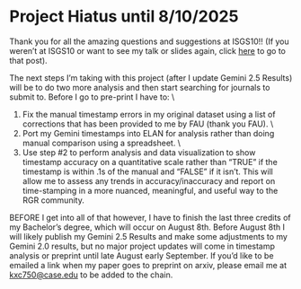 # Project Hiatus until 8/10/2025 

Thank you for all the amazing questions and suggestions at ISGS10!! (If you weren’t at ISGS10 or want to see my talk or slides again, click [here](https://kate-carter.github.io/2025/06/23/ISGS10.html) to go to that post).

The next steps I’m taking with this project (after I update Gemini 2.5 Results) will be to do two more analysis and then start searching for journals to submit to.  Before I go to pre-print I have to: \
1.	Fix the manual timestamp errors in my original dataset using a list of corrections that has been provided to me by FAU (thank you FAU). \
2.	Port my Gemini timestamps into ELAN for analysis rather than doing manual comparison using a spreadsheet. \
3.	Use step #2 to perform analysis and data visualization to show timestamp accuracy on a quantitative scale rather than “TRUE” if the timestamp is within .1s of the manual and “FALSE” if it isn’t. This will allow me to assess any trends in accuracy/inaccuracy and report on time-stamping in a more nuanced, meaningful, and useful way to the RGR community.

BEFORE I get into all of that however, I have to finish the last three credits of my Bachelor’s degree, which will occur on August 8th.  Before August 8th I will likely publish my Gemini 2.5 Results and make some adjustments to my Gemini 2.0 results, but no major project updates will come in timestamp analysis or preprint until late August early September.
If you’d like to be emailed a link when my paper goes to preprint on arxiv, please email me at kxc750@case.edu to be added to the chain.  
